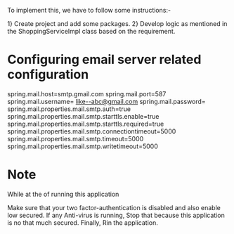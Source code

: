To implement this, we have to follow some instructions:-

1} Create project and add some packages.
2} Develop logic as mentioned in the ShoppingServiceImpl class based on the requirement.

# Configuring email server related configuration

spring.mail.host=smtp.gmail.com
spring.mail.port=587
spring.mail.username= <source emailID> like--abc@gmail.com
spring.mail.password=<Your Password>
spring.mail.properties.mail.smtp.auth=true
spring.mail.properties.mail.smtp.starttls.enable=true
spring.mail.properties.mail.smtp.starttls.required=true
spring.mail.properties.mail.smtp.connectiontimeout=5000
spring.mail.properties.mail.smtp.timeout=5000
spring.mail.properties.mail.smtp.writetimeout=5000

# Note #

While at the of running this application

Make sure that your two factor-authentication is disabled and also enable low secured.
If any Anti-virus is running, Stop that because this application is no that much secured.
Finally, Rin the application.

